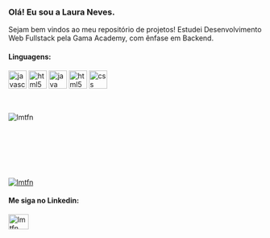 <h3>Olá! Eu sou a Laura Neves.</h3>
<p>Sejam bem vindos ao meu repositório de projetos! Estudei Desenvolvimento Web Fullstack pela Gama Academy, com ênfase em Backend.</p>

<h4>Linguagens:</h4>
<p align="left">
   <img src="https://cdn.jsdelivr.net/gh/devicons/devicon/icons/javascript/javascript-original.svg" alt="javascript" width="36 heigt="36" />
   <img src="https://cdn.jsdelivr.net/gh/devicons/devicon/icons/typescript/typescript-original.svg" alt="html5" width="36 heigt="36" />
   <img src="https://cdn.jsdelivr.net/gh/devicons/devicon/icons/java/java-original-wordmark.svg" alt="java" width="36 heigt="36" />
   <img src="https://cdn.jsdelivr.net/gh/devicons/devicon/icons/html5/html5-original.svg" alt="html5" width="36 heigt="36" />
   <img src="https://cdn.jsdelivr.net/gh/devicons/devicon/icons/css3/css3-original.svg" alt="css" width="36 heigt="36" />
</p>
               
<br/>
               
<p><img align="left" style="display:block;" src="https://github-readme-stats.vercel.app/api/top-langs?username=lmtfn&show_icons=true&locale=en&layout=compact" alt="lmtfn" /></p>

<br/>
<br/>
<br/>
<br/>
<br/>
<br/>
<br/>

<p align="left" style="margin-top:10px;"> <a href="https://github.com/ryo-ma/github-profile-trophy"><img src="https://github-profile-trophy.vercel.app/?username=lmtfn&theme=onedark&row=1&margin-w=5" alt="lmtfn" /></a> </p>

<h4 align="left">Me siga no Linkedin:</h4>
<p align="left">
<a href="https://www.linkedin.com/in/laura-neves-26908346/" target="blank"><img align="center" src="https://raw.githubusercontent.com/rahuldkjain/github-profile-readme-generator/master/src/images/icons/Social/linked-in-alt.svg" alt="lmtfn" height="30" width="40" /></a>
</p>
